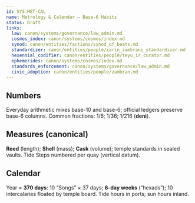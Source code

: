 ```yaml
---
id: SYS:MET-CAL
name: Metrology & Calendar — Base-6 Habits
status: Draft
links:
  law: canon/systems/governance/law_admin.md
  cosmos_index: canon/systems/cosmos/index.md
  synod: canon/entities/factions/synod_of_beats.md
  standardizer: canon/entities/people/iarin_zambrani_standardizer.md
  hexennial_codifier: canon/entities/people/teyu_ir_curator.md
  ephemerides: canon/systems/cosmos/index.md
  standards_enforcement: canon/systems/governance/law_admin.md
  civic_adoption: canon/entities/people/zambran.md
---
```


## Numbers
Everyday arithmetic mixes base-10 and base-6; official ledgers preserve base-6 columns. Common fractions: 1/6; 1/36; 1/216 (**deni**). 

## Measures (canonical)
**Reed** (length); **Shell** (mass); **Cask** (volume); temple standards in sealed vaults. Tide Steps numbered per quay (vertical datum). 
## Calendar
Year = **370 days**: 10 “Songs” × 37 days; **6-day weeks** (“hexads”); 10 intercalaries floated by temple board. Tide hours in ports; sun hours inland. 
